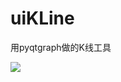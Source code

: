 # uiKLine
用pyqtgraph做的K线工具

![](https://raw.githubusercontent.com/moonnejs/uiKLine/master/KLine.png)

